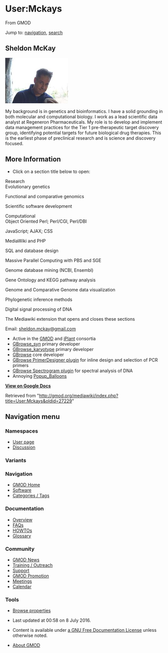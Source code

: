 <div id="mw-page-base" class="noprint">

</div>

<div id="mw-head-base" class="noprint">

</div>

<div id="content" class="mw-body" role="main">

<span id="top"></span>

<div id="mw-js-message" style="display:none;">

</div>



# <span dir="auto">User:Mckays</span>

<div id="bodyContent">

<div id="siteSub">

From GMOD

</div>

<div id="contentSub">

</div>

<div id="jump-to-nav" class="mw-jump">

Jump to: [navigation](#mw-navigation), [search](#p-search)

</div>

<div id="mw-content-text" class="mw-content-ltr" lang="en" dir="ltr">

## <span id="Sheldon_McKay" class="mw-headline">Sheldon McKay</span>

<div class="floatright">

<a href="File:Sheldon2.jpg" class="image" title="This is Sheldon"><img
src="../mediawiki/images/thumb/b/b1/Sheldon2.jpg/200px-Sheldon2.jpg"
srcset="../mediawiki/images/thumb/b/b1/Sheldon2.jpg/300px-Sheldon2.jpg 1.5x, ../mediawiki/images/thumb/b/b1/Sheldon2.jpg/400px-Sheldon2.jpg 2x"
width="200" height="144" alt="This is Sheldon" /></a>

</div>

My background is in genetics and bioinformatics. I have a solid
grounding in both molecular and computational biology. I work as a lead
scientific data analyst at Regeneron Pharmaceuticals. My role is to
develop and implement data management practices for the Tier 1
pre-therapeutic target discovery group, identifying potential targets
for future biological drug therapies. This is the earliest phase of
preclinical research and is science and discovery focused.

## <span id="More_Information" class="mw-headline">More Information</span>

- Click on a section title below to open:  

<div id="Background" class="switch" style="padding-right:10px">

Research  
Evolutionary genetics

Functional and comparative genomics

Scientific software development

<!-- -->

Computational  
Object Oriented Perl; Perl/CGI, Perl/DBI

JavaScript; AJAX; CSS

MediaWiki and PHP

SQL and database design

Massive Parallel Computing with PBS and SGE

Genome database mining (NCBI, Ensembl)

Gene Ontology and KEGG pathway analysis

Genome and Comparative Genome data visualization

Phylogenetic inference methods

Digital signal processing of DNA

The Mediawiki extension that opens and closes these sections

</div>

<div id="Contact_information" class="switch"
title="Contact information">

Email: sheldon.mckay@gmail.com  

</div>

<div id="Selected_Current_Activities" class="switch"
title="Selected Current Activities">

- Active in the <span class="pops">[GMOD](Main_Page "Main Page")</span>
  and
  <span class="pops"><a href="http://iplantcollaborative.org/" class="external text"
  rel="nofollow">iPlant</a></span> consortia
- <span class="pops">[GBrowse_syn](GBrowse_syn.1 "GBrowse syn")</span>
  primary developer
- <span class="pops">[GBrowse_karyotype](GBrowse_karyotype "GBrowse karyotype")</span>
  primary developer
- <span class="pops">[GBrowse](GBrowse.1 "GBrowse")</span> core
  developer
- <span class="pops">[GBrowse PrimerDesigner
  plugin](PrimerDesigner.pm "PrimerDesigner.pm")</span> for inline
  design and selection of PCR primers
- <span class="pops">[GBrowse Spectrogram
  plugin](Spectrogram.pm "Spectrogram.pm")</span> for spectral analysis
  of DNA
- Annoying [Popup_Balloons](Popup_Balloons "Popup Balloons")

</div>

<div id="Publications" class="switch" title="Publications">

**<a
href="https://docs.google.com/document/d/1Getz3X-IntsEYnkIxJ5MEI8b1szMJOB4URrgTJxq_qY/pub"
class="external text" rel="nofollow">View on Google Docs</a>**

</div>

</div>

<div class="printfooter">

Retrieved from
"<http://gmod.org/mediawiki/index.php?title=User:Mckays&oldid=27229>"

</div>

<div id="catlinks" class="catlinks catlinks-allhidden">

</div>

<div class="visualClear">

</div>

</div>

</div>

<div id="mw-navigation">

## Navigation menu

<div id="mw-head">



<div id="left-navigation">

<div id="p-namespaces" class="vectorTabs" role="navigation"
aria-labelledby="p-namespaces-label">

### Namespaces

- <span id="ca-nstab-user"><a href="User:Mckays" accesskey="c" title="View the user page [c]">User
  page</a></span>
- <span id="ca-talk"><a
  href="http://gmod.org/mediawiki/index.php?title=User_talk:Mckays&amp;action=edit&amp;redlink=1"
  accesskey="t"
  title="Discussion about the content page [t]">Discussion</a></span>

</div>

<div id="p-variants" class="vectorMenu emptyPortlet" role="navigation"
aria-labelledby="p-variants-label">

### 

### Variants[](#)

<div class="menu">

</div>

</div>

</div>





</div>

</div>

</div>

<div id="mw-panel">

<div id="p-logo" role="banner">

<a href="Main_Page"
style="background-image: url(../images/GMOD-cogs.png);"
title="Visit the main page"></a>

</div>

<div id="p-Navigation" class="portal" role="navigation"
aria-labelledby="p-Navigation-label">

### Navigation

<div class="body">

- <span id="n-GMOD-Home">[GMOD Home](Main_Page)</span>
- <span id="n-Software">[Software](GMOD_Components)</span>
- <span id="n-Categories-.2F-Tags">[Categories /
  Tags](Categories)</span>

</div>

</div>

<div id="p-Documentation" class="portal" role="navigation"
aria-labelledby="p-Documentation-label">

### Documentation

<div class="body">

- <span id="n-Overview">[Overview](Overview)</span>
- <span id="n-FAQs">[FAQs](Category%3AFAQ)</span>
- <span id="n-HOWTOs">[HOWTOs](Category%3AHOWTO)</span>
- <span id="n-Glossary">[Glossary](Glossary)</span>

</div>

</div>

<div id="p-Community" class="portal" role="navigation"
aria-labelledby="p-Community-label">

### Community

<div class="body">

- <span id="n-GMOD-News">[GMOD News](GMOD_News)</span>
- <span id="n-Training-.2F-Outreach">[Training /
  Outreach](Training_and_Outreach)</span>
- <span id="n-Support">[Support](Support)</span>
- <span id="n-GMOD-Promotion">[GMOD Promotion](GMOD_Promotion)</span>
- <span id="n-Meetings">[Meetings](Meetings)</span>
- <span id="n-Calendar">[Calendar](Calendar)</span>

</div>

</div>

<div id="p-tb" class="portal" role="navigation"
aria-labelledby="p-tb-label">

### Tools

<div class="body">


- <span id="t-smwbrowselink"><a href="Special%3ABrowse/User:Mckays" rel="smw-browse">Browse
  properties</a></span>


</div>

</div>

</div>

</div>

<div id="footer" role="contentinfo">

- <span id="footer-info-lastmod">Last updated at 00:58 on 8 July
  2016.</span>
<!-- - <span id="footer-info-viewcount">295,859 page views.</span> -->
- <span id="footer-info-copyright">Content is available under
  <a href="http://www.gnu.org/licenses/fdl-1.3.html" class="external"
  rel="nofollow">a GNU Free Documentation License</a> unless otherwise
  noted.</span>

<!-- -->

- <span id="footer-places-about">[About
  GMOD](GMOD:About "GMOD:About")</span>

<!-- -->






</div>
